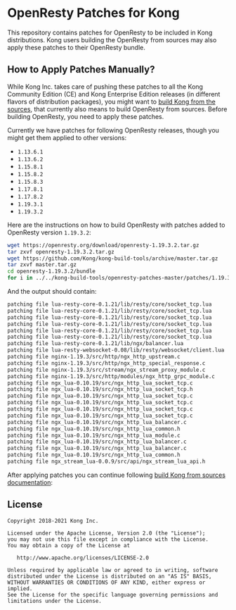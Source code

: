 # OpenResty Patches for Kong

This repository contains patches for OpenResty to be included in Kong
distributions. Kong users building the OpenResty from sources may also
apply these patches to their OpenResty bundle.

## How to Apply Patches Manually?

While Kong Inc. takes care of pushing these patches to all the Kong
Community Edition (CE) and Kong Enterprise Edition releases (in
different flavors of distribution packages), you might want to [build
Kong from the sources](https://getkong.org/install/source/), that currently
also means to build OpenResty from sources. Before building OpenResty,
you need to apply these patches.

Currently we have patches for following OpenResty releases, though you might
get them applied to other versions:

* `1.13.6.1`
* `1.13.6.2`
* `1.15.8.1`
* `1.15.8.2`
* `1.15.8.3`
* `1.17.8.1`
* `1.17.8.2`
* `1.19.3.1`
* `1.19.3.2`

Here are the instructions on how to build OpenResty with patches added to
OpenResty version `1.19.3.2`:
```bash
wget https://openresty.org/download/openresty-1.19.3.2.tar.gz
tar zxvf openresty-1.19.3.2.tar.gz
wget https://github.com/Kong/kong-build-tools/archive/master.tar.gz
tar zxvf master.tar.gz
cd openresty-1.19.3.2/bundle
for i in ../../kong-build-tools/openresty-patches-master/patches/1.19.3.2/*.patch; do patch -p1 < $i; done
```
And the output should contain:

```bash
patching file lua-resty-core-0.1.21/lib/resty/core/socket_tcp.lua
patching file lua-resty-core-0.1.21/lib/resty/core/socket_tcp.lua
patching file lua-resty-core-0.1.21/lib/resty/core/socket_tcp.lua
patching file lua-resty-core-0.1.21/lib/resty/core/socket_tcp.lua
patching file lua-resty-core-0.1.21/lib/resty/core/socket_tcp.lua
patching file lua-resty-core-0.1.21/lib/resty/core/socket_tcp.lua
patching file lua-resty-core-0.1.21/lib/ngx/balancer.lua
patching file lua-resty-websocket-0.08/lib/resty/websocket/client.lua
patching file nginx-1.19.3/src/http/ngx_http_upstream.c
patching file nginx-1.19.3/src/http/ngx_http_special_response.c
patching file nginx-1.19.3/src/stream/ngx_stream_proxy_module.c
patching file nginx-1.19.3/src/http/modules/ngx_http_grpc_module.c
patching file ngx_lua-0.10.19/src/ngx_http_lua_socket_tcp.c
patching file ngx_lua-0.10.19/src/ngx_http_lua_socket_tcp.h
patching file ngx_lua-0.10.19/src/ngx_http_lua_socket_tcp.c
patching file ngx_lua-0.10.19/src/ngx_http_lua_socket_tcp.c
patching file ngx_lua-0.10.19/src/ngx_http_lua_socket_tcp.c
patching file ngx_lua-0.10.19/src/ngx_http_lua_socket_tcp.c
patching file ngx_lua-0.10.19/src/ngx_http_lua_balancer.c
patching file ngx_lua-0.10.19/src/ngx_http_lua_common.h
patching file ngx_lua-0.10.19/src/ngx_http_lua_module.c
patching file ngx_lua-0.10.19/src/ngx_http_lua_balancer.c
patching file ngx_lua-0.10.19/src/ngx_http_lua_balancer.c
patching file ngx_lua-0.10.19/src/ngx_http_lua_common.h
patching file ngx_stream_lua-0.0.9/src/api/ngx_stream_lua_api.h
```

After applying patches you can continue following [build Kong from sources documentation](https://getkong.org/install/source/):


## License

```
Copyright 2018-2021 Kong Inc.

Licensed under the Apache License, Version 2.0 (the "License");
you may not use this file except in compliance with the License.
You may obtain a copy of the License at

   http://www.apache.org/licenses/LICENSE-2.0

Unless required by applicable law or agreed to in writing, software
distributed under the License is distributed on an "AS IS" BASIS,
WITHOUT WARRANTIES OR CONDITIONS OF ANY KIND, either express or implied.
See the License for the specific language governing permissions and
limitations under the License.
```
